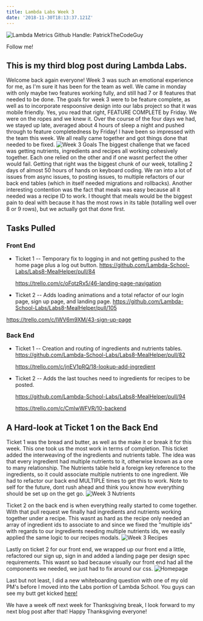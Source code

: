 ```yaml
---
title: Lambda Labs Week 3
date: '2018-11-30T18:13:37.121Z'
---
```


![Lambda Metrics](./week3chart.png)
Github Handle: PatrickTheCodeGuy

Follow me!

## This is my third blog post during Lambda Labs.

Welcome back again everyone! Week 3 was such an emotional experience for me, as I'm sure it has been for the team as well. We came in monday with only maybe two features working fully, and still had 7 or 8 features that needed to be done. The goals for week 3 were to be feature complete, as well as to incorporate respoonsive design into our labs project so that it was mobile friendly. Yes, you read that right, FEATURE COMPLETE by Friday. We were on the ropes and we knew it. Over the course of the four days we had, we stayed up late, averaged about 4 hours of sleep a night and pushed through to feature completedness by Friday! I have been so impressed with the team this week. We all really came together and got things done that needed to be fixed.
![Week 3 Goals](./week3goals.png)
The biggest challenge that we faced was getting nutrients, ingredients and recipes all working cohesively together. Each one relied on the other and if one wasnt perfect the other would fail. Getting that right was the biggest chunk of our week, totalling 2 days of almost 50 hours of hands on keyboard coding. We ran into a lot of issues from async issues, to posting issues, to multiple refactors of our back end tables (which in itself needed migrations and rollbacks). Another interesting contention was the fact that meals was easy because all it needed was a recipe ID to work. I thought that meals would be the biggest pain to deal with because it has the most rows in its table (totalling well over 8 or 9 rows), but we actually got that done first.

## Tasks Pulled

### Front End

- Ticket 1
  -- Temporary fix to logging in and not getting pushed to the home page plus a log out button.
  https://github.com/Lambda-School-Labs/Labs8-MealHelper/pull/84

  https://trello.com/c/oFotzRx5/46-landing-page-navigation

- Ticket 2
  -- Adds loading animations and a total refactor of our login page, sign up page, and landing page.
  https://github.com/Lambda-School-Labs/Labs8-MealHelper/pull/105

https://trello.com/c/IWV6m9XM/43-sign-up-page

### Back End

- Ticket 1
  -- Creation and routing of ingredients and nutrients tables.
  https://github.com/Lambda-School-Labs/Labs8-MealHelper/pull/82

  https://trello.com/c/jnEV1pRQ/18-lookup-add-ingredient

- Ticket 2
  -- Adds the last touches need to ingredients for recipes to be posted.

  https://github.com/Lambda-School-Labs/Labs8-MealHelper/pull/94

  https://trello.com/c/CmIwWFVR/10-backend

## A Hard-look at Ticket 1 on the Back End

Ticket 1 was the bread and butter, as well as the make it or break it for this week. This one took us the most work in terms of completion. This ticket added the interweaving of the ingredients and nutrients table. The idea was that every ingredient had multiple nutrients to it, otherwise known as a one to many relationship. The Nutrients table held a foreign key reference to the ingredients, so it could associate multiple nutrients to one ingredient. We had to refactor our back end MULTIPLE times to get this to work. Note to self for the future, dont rush ahead and think you know how everything should be set up on the get go.
![Week 3 Nutrients](./week3nutrients.png)

Ticket 2 on the back end is when everything really started to come together. With that pull request we finally had ingredients and nutrients working together under a recipe. This wasnt as hard as the recipe only needed an array of ingredient ids to associate to and since we fixed the "multiple ids" with regards to our ingredients needing multiple nutrients ids, we easily applied the same logic to our recipes modals.
![Week 3 Recipes](./week3recipes.png)

Lastly on ticket 2 for our front end, we wrapped up our front end a little, refactored our sign up, sign in and added a landing page per design spec requirements. This wasnt so bad because visually our front end had all the components we needed, we just had to fix around our css.
![Homepage](./week3homepage.png)

Last but not least, I did a new whiteboarding question with one of my old PM's before I moved into the Labs portion of Lambda School. You guys can see my butt get kicked [here!](https://youtu.be/4vkR6B2uOrY)

We have a week off next week for Thanksgiving break, I look forward to my next blog post after that! Happy Thanksgiving everyone!
